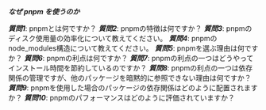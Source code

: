 ***なぜ pnpm を使うのか***

***質問1***: pnpmとは何ですか？
***質問2***: pnpmの特徴は何ですか？
***質問3***: pnpmのディスク使用量の効率化について教えてください。
***質問4***: pnpmのnode_modules構造について教えてください。
***質問5***: pnpmを選ぶ理由は何ですか？
***質問6***: pnpmの利点は何ですか？
***質問7***: pnpmの利点の一つはどうやってインストール時間を節約しているのですか？
***質問8***: pnpmの利点の一つは依存関係の管理ですが、他のパッケージを暗黙的に参照できない理由は何ですか？
***質問9***: pnpmを使用した場合のパッケージの依存関係はどのように配置されますか？
***質問10***: pnpmのパフォーマンスはどのように評価されていますか？